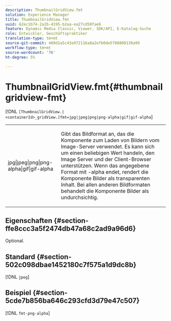 ```yaml
---
description: ThumbnailGridView.fmt
solution: Experience Manager
title: ThumbnailGridView.fmt
uuid: 62ec1b74-2a2b-4195-b2aa-ea27cd50fae6
feature: Dynamic Media Classic, Viewer, SDK/API, E-Katalog-Suche
role: Entwickler, Geschäftspraktiker
translation-type: tm+mt
source-git-commit: 469d1a5c43a972116a8a2efb0de5708800130a99
workflow-type: tm+mt
source-wordcount: '76'
ht-degree: 5%

---
```



# ThumbnailGridView.fmt{#thumbnailgridview-fmt}

[!DNL `[ThumbnailGridView.|<containerId>_gridView.]fmt=jpg|jpeg|png|png-alpha|gif|gif-alpha`]

<table id="table_4620F51BD77149FDB68F1FBECC443801"> 
 <tbody> 
  <tr> 
   <td> <p> <span class="codeph"> jpg|jpeg|png|png-alpha|gif|gif-alpha</span> </p> </td> 
   <td> <p>Gibt das Bildformat an, das die Komponente zum Laden von Bildern vom Image-Server verwendet. Es kann sich um einen beliebigen Wert handeln, den Image Server und der Client-Browser unterstützen. Wenn das angegebene Format mit <span class="codeph"> -alpha</span> endet, rendert die Komponente Bilder als transparenten Inhalt. Bei allen anderen Bildformaten behandelt die Komponente Bilder als undurchsichtig. </p> </td> 
  </tr> 
 </tbody> 
</table>

## Eigenschaften {#section-ffe8ccc3a5f2474db47a68c2ad9a96d6}

Optional.

## Standard {#section-502c098dbae1452180c7f575a1d9dc8b}

[!DNL `jpeg`]

## Beispiel {#section-5cde7b856ba646c293cfd3d79e47c507}

[!DNL `fmt-png-alpha`]
